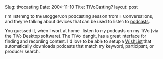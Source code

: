 Slug: tivocasting
Date: 2004-11-10
Title: TiVoCasting?
layout: post

I&#39;m listening to the BloggerCon podcasting session from ITConversations, and they&#39;re talking about devices that can be used to listen to <a href="http://ipodder.org/whatIsPodcasting">podcasts</a>.

You guessed it, when I work at home I listen to my podcasts on my TiVo (via the TiVo Desktop software). The TiVo, dangit, has a great interface for finding and recording content. I&#39;d love to be able to setup a <a href="http://www.tivo.com/1.2.2.asp">WishList</a> that automatically downloads podcasts that match my keyword, participant, or producer search.
